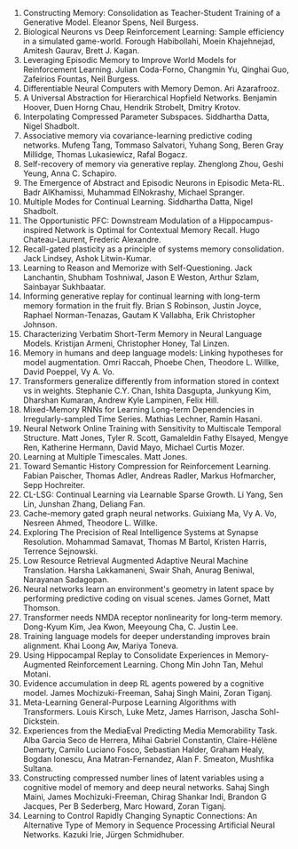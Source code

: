 1. Constructing Memory: Consolidation as Teacher-Student Training of a Generative Model. Eleanor Spens, Neil Burgess.
2. Biological Neurons vs Deep Reinforcement Learning: Sample efficiency in a simulated game-world. Forough Habibollahi, Moein Khajehnejad, Amitesh Gaurav, Brett J. Kagan.
3. Leveraging Episodic Memory to Improve World Models for Reinforcement Learning. Julian Coda-Forno, Changmin Yu, Qinghai Guo, Zafeirios Fountas, Neil Burgess.
4. Differentiable Neural Computers with Memory Demon. Ari Azarafrooz.
5. A Universal Abstraction for Hierarchical Hopfield Networks. Benjamin Hoover, Duen Horng Chau, Hendrik Strobelt, Dmitry Krotov.
6. Interpolating Compressed Parameter Subspaces. Siddhartha Datta, Nigel Shadbolt.
7. Associative memory via covariance-learning predictive coding networks. Mufeng Tang, Tommaso Salvatori, Yuhang Song, Beren Gray Millidge, Thomas Lukasiewicz, Rafal Bogacz.
9. Self-recovery of memory via generative replay. Zhenglong Zhou, Geshi Yeung, Anna C. Schapiro.
11. The Emergence of Abstract and Episodic Neurons in Episodic Meta-RL. Badr AlKhamissi, Muhammad ElNokrashy, Michael Spranger.
13. Multiple Modes for Continual Learning. Siddhartha Datta, Nigel Shadbolt.
14. The Opportunistic PFC: Downstream Modulation of a Hippocampus-inspired Network is Optimal for Contextual Memory Recall. Hugo Chateau-Laurent, Frederic Alexandre.
15. Recall-gated plasticity as a principle of systems memory consolidation. Jack Lindsey, Ashok Litwin-Kumar.
16. Learning to Reason and Memorize with Self-Questioning. Jack Lanchantin, Shubham Toshniwal, Jason E Weston, Arthur Szlam, Sainbayar Sukhbaatar.
17. Informing generative replay for continual learning with long-term memory formation in the fruit fly. Brian S Robinson, Justin Joyce, Raphael Norman-Tenazas, Gautam K Vallabha, Erik Christopher Johnson.
18. Characterizing Verbatim Short-Term Memory in Neural Language Models. Kristijan Armeni, Christopher Honey, Tal Linzen.
20. Memory in humans and deep language models: Linking hypotheses for model augmentation. Omri Raccah, Phoebe Chen, Theodore L. Willke, David Poeppel, Vy A. Vo.
21. Transformers generalize differently from information stored in context vs in weights. Stephanie C.Y. Chan, Ishita Dasgupta, Junkyung Kim, Dharshan Kumaran, Andrew Kyle Lampinen, Felix Hill.
23. Mixed-Memory RNNs for Learning Long-term Dependencies in Irregularly-sampled Time Series. Mathias Lechner, Ramin Hasani.
24. Neural Network Online Training with Sensitivity to Multiscale Temporal Structure. Matt Jones, Tyler R. Scott, Gamaleldin Fathy Elsayed, Mengye Ren, Katherine Hermann, David Mayo, Michael Curtis Mozer.
25. Learning at Multiple Timescales. Matt Jones.
28. Toward Semantic History Compression for Reinforcement Learning. Fabian Paischer, Thomas Adler, Andreas Radler, Markus Hofmarcher, Sepp Hochreiter.
31. CL-LSG: Continual Learning via Learnable Sparse Growth. Li Yang, Sen Lin, Junshan Zhang, Deliang Fan.
32. Cache-memory gated graph neural networks. Guixiang Ma, Vy A. Vo, Nesreen Ahmed, Theodore L. Willke.
33. Exploring The Precision of Real Intelligence Systems at Synapse Resolution. Mohammad Samavat, Thomas M Bartol, Kristen Harris, Terrence Sejnowski.
34. Low Resource Retrieval Augmented Adaptive Neural Machine Translation. Harsha Lakkamaneni, Swair Shah, Anurag Beniwal, Narayanan Sadagopan.
35. Neural networks learn an environment's geometry in latent space by performing predictive coding on visual scenes. James Gornet, Matt Thomson.
36. Transformer needs NMDA receptor nonlinearity for long-term memory. Dong-Kyum Kim, Jea Kwon, Meeyoung Cha, C. Justin Lee.
37. Training language models for deeper understanding improves brain alignment. Khai Loong Aw, Mariya Toneva.
38. Using Hippocampal Replay to Consolidate Experiences in Memory-Augmented Reinforcement Learning. Chong Min John Tan, Mehul Motani.
39. Evidence accumulation in deep RL agents powered by a cognitive model. James Mochizuki-Freeman, Sahaj Singh Maini, Zoran Tiganj.
40. Meta-Learning General-Purpose Learning Algorithms with Transformers. Louis Kirsch, Luke Metz, James Harrison, Jascha Sohl-Dickstein.
41. Experiences from the MediaEval Predicting Media Memorability Task. Alba Garcia Seco de Herrera, Mihai Gabriel Constantin, Claire-Hélène Demarty, Camilo Luciano Fosco, Sebastian Halder, Graham Healy, Bogdan Ionescu, Ana Matran-Fernandez, Alan F. Smeaton, Mushfika Sultana.
42. Constructing compressed number lines of latent variables using a cognitive model of memory and deep neural networks. Sahaj Singh Maini, James Mochizuki-Freeman, Chirag Shankar Indi, Brandon G Jacques, Per B Sederberg, Marc Howard, Zoran Tiganj.
43. Learning to Control Rapidly Changing Synaptic Connections: An Alternative Type of Memory in Sequence Processing Artificial Neural Networks. Kazuki Irie, Jürgen Schmidhuber.
